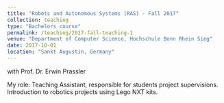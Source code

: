 ```yaml
---
title: "Robots and Autonomous Systems (RAS) - Fall 2017"
collection: teaching
type: "Bachelors course"
permalink: /teaching/2017-fall-teaching-1
venue: "Department of Computer Science, Hochschule Bonn Rhein Sieg"
date: 2017-10-01
location: "Sankt Augustin, Germany"
---
```

with Prof. Dr. Erwin Prassler

My role: Teaching Assistant, responsible for students project supervisions. 
Introduction to robotics projects using Lego NXT kits.

<!-- Heading 1
======

Heading 2
======

Heading 3
====== -->